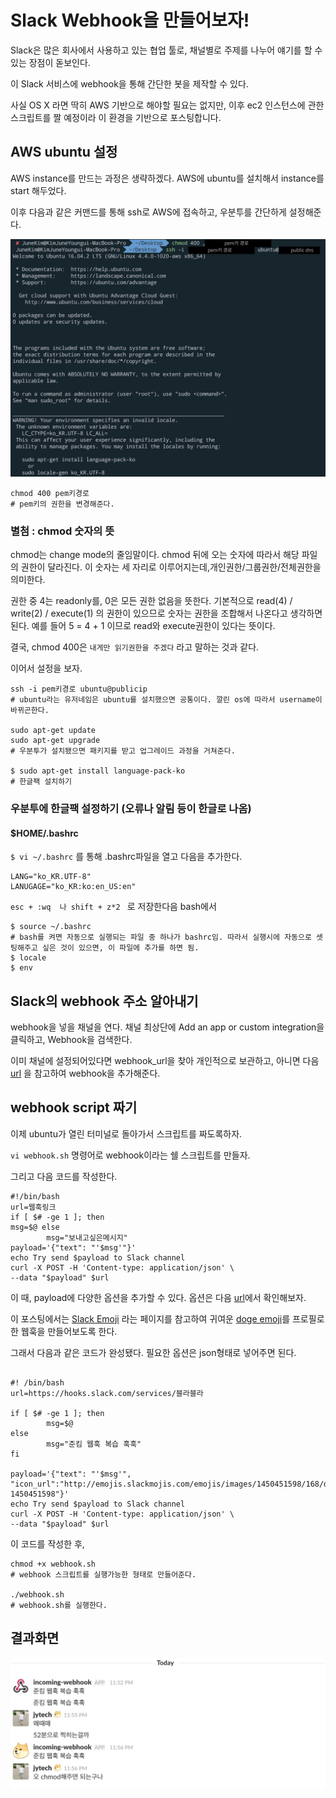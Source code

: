# Slack Webhook을 만들어보자!

Slack은 많은 회사에서 사용하고 있는 협업 툴로,
채널별로 주제를 나누어 얘기를 할 수 있는 장점이 돋보인다.

이 Slack 서비스에 webhook을 통해 간단한 봇을 제작할 수 있다.

사실 OS X 라면 딱히 AWS 기반으로 해야할 필요는 없지만, 이후 ec2 인스턴스에 관한 스크립트를 짤 예정이라
이 환경을 기반으로 포스팅합니다.


## AWS ubuntu 설정

AWS instance를 만드는 과정은 생략하겠다.
AWS에 ubuntu를 설치해서 instance를 start 해두었다.

이후 다음과 같은 커맨드를 통해
ssh로 AWS에 접속하고, 우분투를 간단하게 설정해준다.

![ubuntu_setting](./img_ubuntu_setting.png)

```
chmod 400 pem키경로
# pem키의 권한을 변경해준다.
```


### 별첨 : chmod 숫자의 뜻

chmod는 change mode의 줄임말이다.
chmod 뒤에 오는 숫자에 따라서 해당 파일의 권한이 달라진다.
이 숫자는 세 자리로 이루어지는데,개인권한/그룹권한/전체권한을 의미한다.

권한 중
4는 readonly를,
0은 모든 권한 없음을 뜻한다.
기본적으로 read(4) / write(2) / execute(1) 의 권한이 있으므로
숫자는 권한을 조합해서 나온다고 생각하면 된다.
예를 들어 5 = 4 + 1 이므로 read와 execute권한이 있다는 뜻이다.

결국, chmod 400은 `내게만 읽기권한을 주겠다` 라고 말하는 것과 같다.


이어서 설정을 보자.

```
ssh -i pem키경로 ubuntu@publicip
# ubuntu라는 유저네임은 ubuntu를 설치했으면 공통이다. 깔린 os에 따라서 username이 바뀌곤한다.

sudo apt-get update
sudo apt-get upgrade
# 우분투가 설치됐으면 패키지를 받고 업그레이드 과정을 거쳐준다.

$ sudo apt-get install language-pack-ko
# 한글팩 설치하기
```


### 우분투에 한글팩 설정하기 (오류나 알림 등이 한글로 나옴)
#### $HOME/.bashrc
`$ vi ~/.bashrc` 를 통해 .bashrc파일을 열고 다음을 추가한다.

```
LANG="ko_KR.UTF-8"
LANUGAGE="ko_KR:ko:en_US:en"
```

`esc + :wq  나 shift + z*2 ` 로 저장한다음 bash에서
```
$ source ~/.bashrc
# bash를 켜면 자동으로 실행되는 파일 중 하나가 bashrc임. 따라서 실행시에 자동으로 셋팅해주고 싶은 것이 있으면, 이 파일에 추가를 하면 됨.
$ locale
$ env
```


## Slack의 webhook 주소 알아내기

webhook을 넣을 채널을 연다.
채널 최상단에 Add an app or custom integration을 클릭하고,
Webhook을 검색한다.

이미 채널에 설정되어있다면 webhook_url을 찾아 개인적으로 보관하고,
아니면 다음 [url](http://seotory.tistory.com/24) 을 참고하여 webhook을 추가해준다.

## webhook script 짜기

이제 ubuntu가 열린 터미널로 돌아가서 스크립트를 짜도록하자.

`vi webhook.sh` 명령어로 webhook이라는 쉘 스크립트를 만들자.

그리고 다음 코드를 작성한다.

```
#!/bin/bash
url=웹훅링크
if [ $# -ge 1 ]; then
msg=$@ else
        msg="보내고싶은메시지"
payload='{"text": "'$msg'"}'
echo Try send $payload to Slack channel
curl -X POST -H 'Content-type: application/json' \
--data "$payload" $url
```

이 때, payload에 다양한 옵션을 추가할 수 있다.
옵션은 다음  [url](http://seotory.tistory.com/24)에서 확인해보자.

이 포스팅에서는 [Slack Emoji](https://slackmojis.com/) 라는 페이지를 참고하여
귀여운 [doge emoji](http://emojis.slackmojis.com/emojis/images/1450451598/168/doge2.png?1450451598)를 프로필로 한 웹훅을 만들어보도록 한다.


그래서 다음과 같은 코드가 완성됐다.
필요한 옵션은 json형태로 넣어주면 된다.
```

#! /bin/bash
url=https://hooks.slack.com/services/블라블라

if [ $# -ge 1 ]; then
        msg=$@
else
        msg="준킴 웹훅 복습 훅훅"
fi

payload='{"text": "'$msg'", "icon_url":"http://emojis.slackmojis.com/emojis/images/1450451598/168/doge2.png?1450451598"}'
echo Try send $payload to Slack channel
curl -X POST -H 'Content-type: application/json' \
--data "$payload" $url
```

이 코드를 작성한 후,
```
chmod +x webhook.sh
# webhook 스크립트를 실행가능한 형태로 만들어준다.

./webhook.sh
# webhook.sh를 실행한다.
```


## 결과화면

![webhook_결과](img_webhook_result.png)
